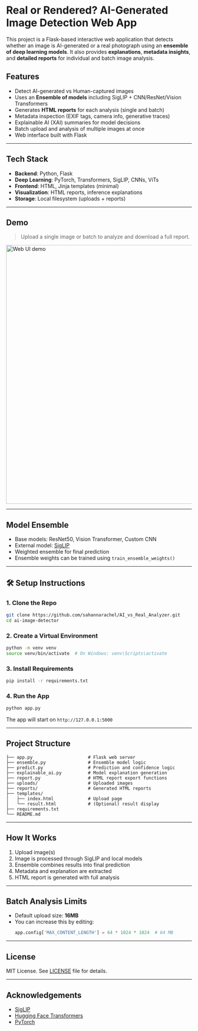 # Real or Rendered? AI-Generated Image Detection Web App

This project is a Flask-based interactive web application that detects whether an image is AI-generated or a real photograph using an **ensemble of deep learning models**. It also provides **explanations**, **metadata insights**, and **detailed reports** for individual and batch image analysis.

## Features

- Detect AI-generated vs Human-captured images
- Uses an **Ensemble of models** including SigLIP + CNN/ResNet/Vision Transformers
- Generates **HTML reports** for each analysis (single and batch)
- Metadata inspection (EXIF tags, camera info, generative traces)
- Explainable AI (XAI) summaries for model decisions
- Batch upload and analysis of multiple images at once
- Web interface built with Flask

---

## Tech Stack

- **Backend**: Python, Flask
- **Deep Learning**: PyTorch, Transformers, SigLIP, CNNs, ViTs
- **Frontend**: HTML, Jinja templates (minimal)
- **Visualization**: HTML reports, inference explanations
- **Storage**: Local filesystem (uploads + reports)

---

## Demo

> Upload a single image or batch to analyze and download a full report.

<img src="demo/demo_screenshot.png" alt="Web UI demo" width="700"/>

---

## Model Ensemble

- Base models: ResNet50, Vision Transformer, Custom CNN
- External model: [SigLIP](https://huggingface.co/Ateeqq/ai-vs-human-image-detector)
- Weighted ensemble for final prediction
- Ensemble weights can be trained using `train_ensemble_weights()`

---

## 🛠️ Setup Instructions

### 1. Clone the Repo
```bash
git clone https://github.com/sahannarachel/AI_vs_Real_Analyzer.git
cd ai-image-detector
```

### 2. Create a Virtual Environment
```bash
python -m venv venv
source venv/bin/activate  # On Windows: venv\Scripts\activate
```

### 3. Install Requirements
```bash
pip install -r requirements.txt
```

### 4. Run the App
```bash
python app.py
```

The app will start on `http://127.0.0.1:5000`

---

## Project Structure

```
├── app.py                     # Flask web server
├── ensemble.py                # Ensemble model logic
├── predict.py                 # Prediction and confidence logic
├── explainable_ai.py          # Model explanation generation
├── report.py                  # HTML report export functions
├── uploads/                   # Uploaded images
├── reports/                   # Generated HTML reports
├── templates/
│   ├── index.html             # Upload page
│   └── result.html            # (Optional) result display
├── requirements.txt
└── README.md
```

---

## How It Works

1. Upload image(s)
2. Image is processed through SigLIP and local models
3. Ensemble combines results into final prediction
4. Metadata and explanation are extracted
5. HTML report is generated with full analysis

---

## Batch Analysis Limits

- Default upload size: **16MB**
- You can increase this by editing:
  ```python
  app.config['MAX_CONTENT_LENGTH'] = 64 * 1024 * 1024  # 64 MB
  ```

---

## License

MIT License. See [LICENSE](LICENSE) file for details.

---

## Acknowledgements

- [SigLIP](https://huggingface.co/google/siglip-base-patch16-224)
- [Hugging Face Transformers](https://huggingface.co)
- [PyTorch](https://pytorch.org)
```
